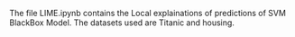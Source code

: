 The file LIME.ipynb contains the Local explainations of predictions of SVM BlackBox Model. The datasets used are Titanic and housing. 
